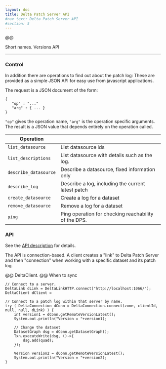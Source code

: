 ```yaml
---
layout: doc
title: Delta Patch Server API
#nav_text: Delta Patch Server API
#section: 5
---
```

@@

Short names.
Versions
API

----

### Control

In addition there are operations to find out about the patch log:
These are provided as a simple JSON API for easy use from javascript
applications.

The request is a JSON document of the form:

```
{
   "op" : "..."
   "arg" : { ... }
}
```

`"op"` gives the operation name, `"arg"` is the operation specific
arguments.  The result is a JSON value that depends entirely on the
operation called.

| Operation                |      |
| ------------------------ | -------------------------- |
| `list_datasource`        | List datasource ids        |
| `list_descriptions`      | List datasource with details such as the log.|
| `describe_datasource`    | Describe a datasource, fixed information only      |
| `describe_log`           | Describe a log, including the current latest patch |
| `create_datasource`      | Create a log for a dataset |
| `remove_datasource`      | Remove a log for a dataset |
| `ping`                   | Ping operation for checking reachability of the DPS. |

### API

See the [API description](delta-api.html) for details.

The API is connection-based. A client creates a "link" to Delta Patch
Server and then "connection" when working with a specific dataset and
its patch log.

@@ DeltaClient.
@@ When to sync

```
// Connect to a server.
DeltaLink dLink = DeltaLinkHTTP.connect("http://localhost:1066/");
DeltaClient dClient =

// Connect to a patch log within that server by name.
try ( DeltaConnection dConn = DeltaConnection.connect(zone, clientId, null, null, dLink) ) {
    int version1 = dConn.getRemoteVersionLatest();
    System.out.println("Version = "+version1);

    // Change the dataset
    DatasetGraph dsg = dConn.getDatasetGraph();
    Txn.executeWrite(dsg, ()->{
        dsg.add(quad);
    });

    Version version2 = dConn.getRemoteVersionLatest();
    System.out.println("Version = "+version2);
}
```
